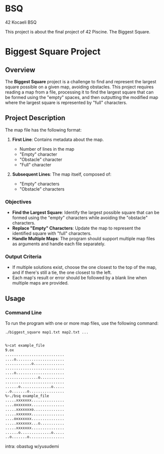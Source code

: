 # BSQ
42 Kocaeli BSQ

This project is about the final project of 42 Piscine. The Biggest Square.

# Biggest Square Project

## Overview

The **Biggest Square** project is a challenge to find and represent the largest square possible on a given map, avoiding obstacles. This project requires reading a map from a file, processing it to find the largest square that can be formed using the "empty" spaces, and then outputting the modified map where the largest square is represented by "full" characters.

## Project Description

The map file has the following format:

1. **First Line**: Contains metadata about the map.
   - Number of lines in the map
   - "Empty" character
   - "Obstacle" character
   - "Full" character

2. **Subsequent Lines**: The map itself, composed of:
   - "Empty" characters
   - "Obstacle" characters

### Objectives

- **Find the Largest Square**: Identify the largest possible square that can be formed using the "empty" characters while avoiding the "obstacle" characters.
- **Replace "Empty" Characters**: Update the map to represent the identified square with "full" characters.
- **Handle Multiple Maps**: The program should support multiple map files as arguments and handle each file separately.

### Output Criteria

- If multiple solutions exist, choose the one closest to the top of the map, and if there's still a tie, the one closest to the left.
- Each map's result or error should be followed by a blank line when multiple maps are provided.

## Usage

### Command Line

To run the program with one or more map files, use the following command:

```bash
./biggest_square map1.txt map2.txt ...


%>cat example_file
9.ox
...........................
....o......................
............o..............
...........................
....o......................
...............o...........
...........................
......o..............o.....
..o.......o................
%>./bsq example_file
.....xxxxxxx...............
....oxxxxxxx...............
.....xxxxxxxo..............
.....xxxxxxx...............
....oxxxxxxx...............
.....xxxxxxx...o...........
.....xxxxxxx...............
......o..............o.....
..o.......o................
```

intra: obastug w/yusudemi